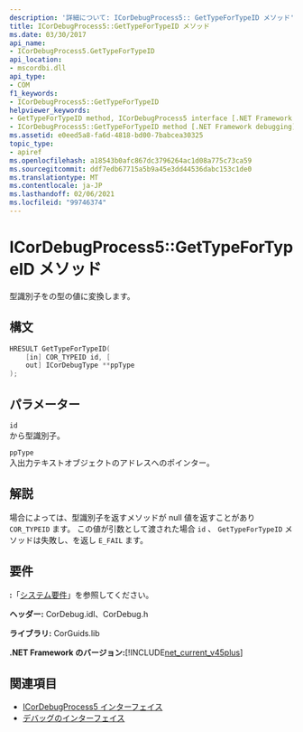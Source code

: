 ```yaml
---
description: '詳細について: ICorDebugProcess5:: GetTypeForTypeID メソッド'
title: ICorDebugProcess5::GetTypeForTypeID メソッド
ms.date: 03/30/2017
api_name:
- ICorDebugProcess5.GetTypeForTypeID
api_location:
- mscordbi.dll
api_type:
- COM
f1_keywords:
- ICorDebugProcess5::GetTypeForTypeID
helpviewer_keywords:
- GetTypeForTypeID method, ICorDebugProcess5 interface [.NET Framework debugging]
- ICorDebugProcess5::GetTypeForTypeID method [.NET Framework debugging]
ms.assetid: e0eed5a8-fa6d-4818-bd00-7babcea30325
topic_type:
- apiref
ms.openlocfilehash: a18543b0afc867dc3796264ac1d08a775c73ca59
ms.sourcegitcommit: ddf7edb67715a5b9a45e3dd44536dabc153c1de0
ms.translationtype: MT
ms.contentlocale: ja-JP
ms.lasthandoff: 02/06/2021
ms.locfileid: "99746374"
---
```

# <a name="icordebugprocess5gettypefortypeid-method"></a>ICorDebugProcess5::GetTypeForTypeID メソッド

型識別子をの型の値に変換します。  
  
## <a name="syntax"></a>構文  
  
```cpp  
HRESULT GetTypeForTypeID(  
    [in] COR_TYPEID id, [  
    out] ICorDebugType **ppType  
);  
```  
  
## <a name="parameters"></a>パラメーター  

 `id`  
 から型識別子。  
  
 `ppType`  
 入出力テキストオブジェクトのアドレスへのポインター。  
  
## <a name="remarks"></a>解説  

 場合によっては、型識別子を返すメソッドが null 値を返すことがあり `COR_TYPEID` ます。 この値が引数として渡された場合 `id` 、 `GetTypeForTypeID` メソッドは失敗し、を返し `E_FAIL` ます。  
  
## <a name="requirements"></a>要件  

 **:**「[システム要件](../../get-started/system-requirements.md)」を参照してください。  
  
 **ヘッダー:** CorDebug.idl、CorDebug.h  
  
 **ライブラリ:** CorGuids.lib  
  
 **.NET Framework のバージョン:**[!INCLUDE[net_current_v45plus](../../../../includes/net-current-v45plus-md.md)]  
  
## <a name="see-also"></a>関連項目

- [ICorDebugProcess5 インターフェイス](icordebugprocess5-interface.md)
- [デバッグのインターフェイス](debugging-interfaces.md)

